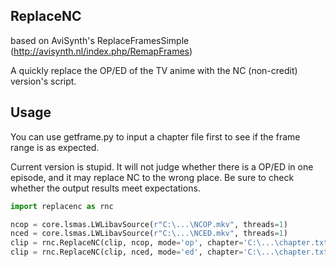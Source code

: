 ## ReplaceNC

based on AviSynth's ReplaceFramesSimple (http://avisynth.nl/index.php/RemapFrames)

A quickly replace the OP/ED of the TV anime with the NC (non-credit) version's script.

## Usage

You can use getframe.py to input a chapter file first to see if the frame range is as expected.

Current version is stupid. It will not judge whether there is a OP/ED in one episode, and it may replace NC to the wrong place. Be sure to check whether the output results meet expectations.

```py
import replacenc as rnc

ncop = core.lsmas.LWLibavSource(r"C:\...\NCOP.mkv", threads=1)
nced = core.lsmas.LWLibavSource(r"C:\...\NCED.mkv", threads=1)
clip = rnc.ReplaceNC(clip, ncop, mode='op', chapter='C:\...\chapter.txt')
clip = rnc.ReplaceNC(clip, nced, mode='ed', chapter='C:\...\chapter.txt')
```

